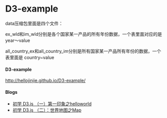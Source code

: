 D3-example
==========

data压缩包里面是四个文件：

ex_wld和im_wld分别是各个国家某一产品的所有年份数据，一个表里面对应的是 year～value

all_country_ex和all_country_im分别是所有国家某一产品所有年份的数据，一个表里面是 country~value


#### D3-example

http://hellojinjie.github.io/D3-example/


#### Blogs
* [初学 D3.js （一）第一印象之helloworld](http://hellojinjie.com/2013/12/24/%E5%88%9D%E5%AD%A6-d3-js-%E7%AC%AC%E4%B8%80%E5%8D%B0%E8%B1%A1-helloworld/)
* [初学 D3.js （二）：世界地图之Map](http://hellojinjie.com/2014/01/24/%E5%88%9D%E5%AD%A6-d3-js-%EF%BC%88%E4%BA%8C%EF%BC%89%E4%B8%96%E7%95%8C%E5%9C%B0%E5%9B%BE%E4%B9%8Bmap/)
